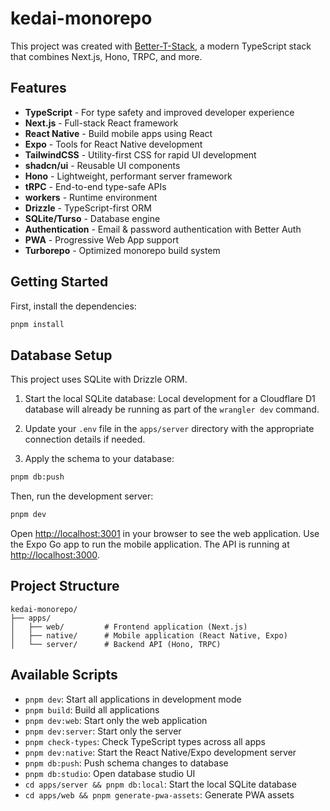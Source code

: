 # kedai-monorepo

This project was created with [Better-T-Stack](https://github.com/AmanVarshney01/create-better-t-stack), a modern TypeScript stack that combines Next.js, Hono, TRPC, and more.

## Features

- **TypeScript** - For type safety and improved developer experience
- **Next.js** - Full-stack React framework
- **React Native** - Build mobile apps using React
- **Expo** - Tools for React Native development
- **TailwindCSS** - Utility-first CSS for rapid UI development
- **shadcn/ui** - Reusable UI components
- **Hono** - Lightweight, performant server framework
- **tRPC** - End-to-end type-safe APIs
- **workers** - Runtime environment
- **Drizzle** - TypeScript-first ORM
- **SQLite/Turso** - Database engine
- **Authentication** - Email & password authentication with Better Auth
- **PWA** - Progressive Web App support
- **Turborepo** - Optimized monorepo build system

## Getting Started

First, install the dependencies:

```bash
pnpm install
```
## Database Setup

This project uses SQLite with Drizzle ORM.

1. Start the local SQLite database:
Local development for a Cloudflare D1 database will already be running as part of the `wrangler dev` command.

2. Update your `.env` file in the `apps/server` directory with the appropriate connection details if needed.

3. Apply the schema to your database:
```bash
pnpm db:push
```


Then, run the development server:

```bash
pnpm dev
```

Open [http://localhost:3001](http://localhost:3001) in your browser to see the web application.
Use the Expo Go app to run the mobile application.
The API is running at [http://localhost:3000](http://localhost:3000).



## Project Structure

```
kedai-monorepo/
├── apps/
│   ├── web/         # Frontend application (Next.js)
│   ├── native/      # Mobile application (React Native, Expo)
│   └── server/      # Backend API (Hono, TRPC)
```

## Available Scripts

- `pnpm dev`: Start all applications in development mode
- `pnpm build`: Build all applications
- `pnpm dev:web`: Start only the web application
- `pnpm dev:server`: Start only the server
- `pnpm check-types`: Check TypeScript types across all apps
- `pnpm dev:native`: Start the React Native/Expo development server
- `pnpm db:push`: Push schema changes to database
- `pnpm db:studio`: Open database studio UI
- `cd apps/server && pnpm db:local`: Start the local SQLite database
- `cd apps/web && pnpm generate-pwa-assets`: Generate PWA assets
